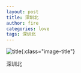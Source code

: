 ```yaml
---
layout: post
title: 深圳北
author: fire
categories: love 
tags: 深圳北
---
```


![title](https://image.sideproject.cn/titlex/titlex_113.jpg){:class="image-title"}

深圳北
